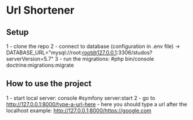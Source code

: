 # Url Shortener

## Setup

1 - clone the repo
2 - connect to database (configuration in .env file) -> DATABASE_URL="mysql://root:root@127.0.0.1:3306/studos?serverVersion=5.7"
3 - run the migrations: #php bin/console doctrine:migrations:migrate

## How to use the project

1 - start local server: console #symfony server:start
2 - go to http://127.0.0.1:8000/type-a-url-here - here you should type a url after the localhost
example: http://127.0.0.1:8000/https://google.com 
